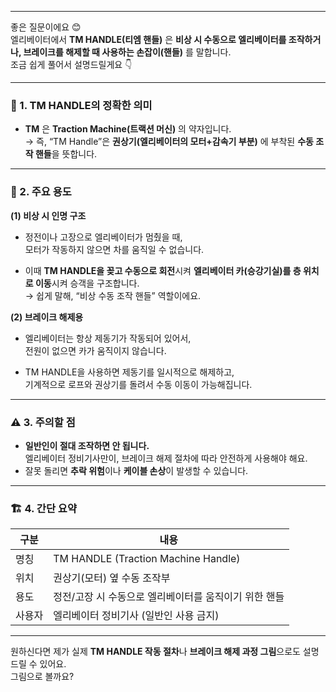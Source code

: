 


---
좋은 질문이에요 😊  
엘리베이터에서 **TM HANDLE(티엠 핸들)** 은 **비상 시 수동으로 엘리베이터를 조작하거나, 브레이크를 해제할 때 사용하는 손잡이(핸들)** 를 말합니다.  
조금 쉽게 풀어서 설명드릴게요 👇

---

### 🔧 1. TM HANDLE의 정확한 의미

- **TM** 은 **Traction Machine(트랙션 머신)** 의 약자입니다.  
    → 즉, “TM Handle”은 **권상기(엘리베이터의 모터+감속기 부분)** 에 부착된 **수동 조작 핸들**을 뜻합니다.
---

### 🧰 2. 주요 용도

**(1) 비상 시 인명 구조**

- 정전이나 고장으로 엘리베이터가 멈췄을 때,  
    모터가 작동하지 않으면 차를 움직일 수 없습니다.
    
- 이때 **TM HANDLE을 꽂고 수동으로 회전**시켜 **엘리베이터 카(승강기실)를 층 위치로 이동**시켜 승객을 구조합니다.  
    → 쉽게 말해, “비상 수동 조작 핸들” 역할이에요.
    

**(2) 브레이크 해제용**

- 엘리베이터는 항상 제동기가 작동되어 있어서,  
    전원이 없으면 카가 움직이지 않습니다.
    
- TM HANDLE을 사용하면 제동기를 일시적으로 해제하고,  
    기계적으로 로프와 권상기를 돌려서 수동 이동이 가능해집니다.
    

---

### ⚠️ 3. 주의할 점

- **일반인이 절대 조작하면 안 됩니다.**  
    엘리베이터 정비기사만이, 브레이크 해제 절차에 따라 안전하게 사용해야 해요.
- 잘못 돌리면 **추락 위험**이나 **케이블 손상**이 발생할 수 있습니다.
---

### 🏗️ 4. 간단 요약

|구분|내용|
|---|---|
|명칭|TM HANDLE (Traction Machine Handle)|
|위치|권상기(모터) 옆 수동 조작부|
|용도|정전/고장 시 수동으로 엘리베이터를 움직이기 위한 핸들|
|사용자|엘리베이터 정비기사 (일반인 사용 금지)|

---

원하신다면 제가 실제 **TM HANDLE 작동 절차**나 **브레이크 해제 과정 그림**으로도 설명드릴 수 있어요.  
그림으로 볼까요?